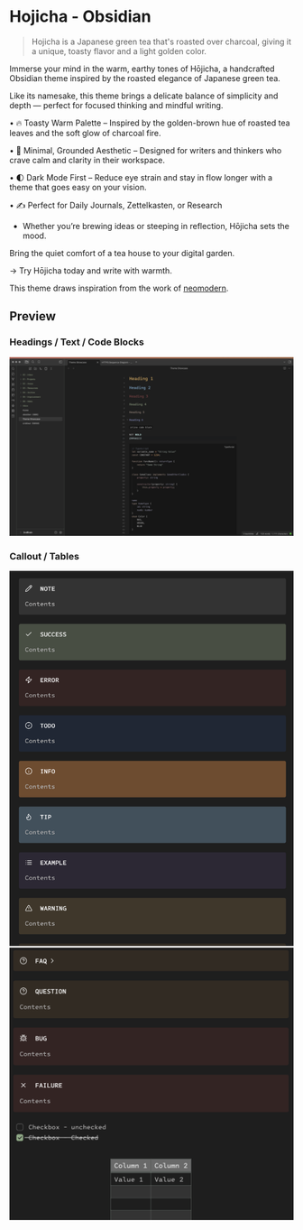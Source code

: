 # Hojicha - Obsidian

>Hojicha is a Japanese green tea that's roasted over charcoal, giving it a unique, toasty flavor and a light golden color.

Immerse your mind in the warm, earthy tones of Hōjicha, a handcrafted Obsidian theme inspired by the roasted elegance of Japanese green tea. 

Like its namesake, this theme brings a delicate balance of simplicity and depth — perfect for focused thinking and mindful writing.

•	🔥 Toasty Warm Palette – Inspired by the golden-brown hue of roasted tea leaves and the soft glow of charcoal fire.

•	🌾 Minimal, Grounded Aesthetic – Designed for writers and thinkers who crave calm and clarity in their workspace.

•	🌓 Dark Mode First – Reduce eye strain and stay in flow longer with a theme that goes easy on your vision.

•	✍️ Perfect for Daily Journals, Zettelkasten, or Research 

-  Whether you’re brewing ideas or steeping in reflection, Hōjicha sets the mood.


Bring the quiet comfort of a tea house to your digital garden.

→ Try Hōjicha today and write with warmth.

This theme draws inspiration from the work of [neomodern](https://github.com/cdmill/neomodern.nvim).


## Preview

### Headings / Text / Code Blocks
![Headings / Code Blocks](./assets/screenshot_1.png)

### Callout / Tables
![Callouts Part 1](./assets/screenshot_2.png)
![Callouts Part 2 / Table](./assets/screenshot_3.png)